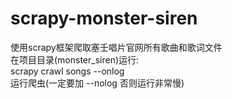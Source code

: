 # scrapy-monster-siren
使用scrapy框架爬取塞壬唱片官网所有歌曲和歌词文件\
在项目目录(monster_siren)运行:\
scrapy crawl songs --onlog\
运行爬虫(一定要加 --nolog 否则运行非常慢)
